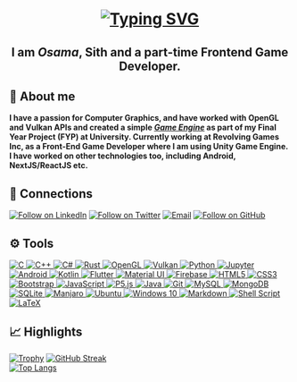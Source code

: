 <h1 align="center">
  <a href="https://git.io/typing-svg"><img src="https://readme-typing-svg.demolab.com?font=Fira+Code&pause=20&color=08FC12&center=true&vCenter=true&lines=Greetings+%F0%9F%91%8B!;This+is+Muhammad+Osama.;Welcome+to+my+Profile!" alt="Typing SVG" /></a>
</h1>

<h2 align="center"> I am <em>Osama</em>, Sith and a part-time Frontend Game Developer. </h2>

## 🧑 About me
**I have a passion for Computer Graphics, and have worked with OpenGL and Vulkan APIs and created a simple <a href="https://github.com/mosamaasif/Burraq-Engine"> <b><I>Game Engine</b></I></a> as part of my Final Year Project (FYP) at University. Currently working at Revolving Games Inc, as a Front-End Game Developer where I am using Unity Game Engine. I have worked on other technologies too, including Android, NextJS/ReactJS etc.**

## 🔗 Connections
<p align="left">
  <a href="https://www.linkedin.com/in/mosamasif/"><img title="Follow on LinkedIn" src="https://img.shields.io/badge/LinkedIn-0077B5?style=flat-square&logo=linkedin&logoColor=white"/></a>
  <a href="https://twitter.com/saeenyoda"><img title="Follow on Twitter" src="https://img.shields.io/badge/Twitter-1DA1F2?style=flat-square&logo=twitter&logoColor=white"/></a>
  <a href="mailto:osamaasif07@gmail.com"><img title="Email" src="https://img.shields.io/badge/Gmail-D14836?style=flat-square&logo=gmail&logoColor=white"/></a>
  <a href="https://github.com/mosamaasif"><img title="Follow on GitHub" src="https://img.shields.io/badge/GitHub-100000?style=flat-square&logo=github&logoColor=white"/></a>
</p>

## ⚙️ Tools
<p align="left">
<a href="#">
<img alt="C" src="https://img.shields.io/badge/c%20-%231565C0.svg?&style=for-the-badge&logo=c&logoColor=white"/>
<img alt="C++" src="https://img.shields.io/badge/c++%20-%230D47A1.svg?&style=for-the-badge&logo=c%2B%2B&ogoColor=white"/>
<img alt="C#" src="https://img.shields.io/badge/c%23%20-%23303F9F.svg?&style=for-the-badge&logo=c-sharp&logoColor=white"/>
<img alt="Rust" src="https://img.shields.io/badge/rust%20-%23C62828.svg?&style=for-the-badge&logo=rust&logoColor=white"/>
<img alt="OpenGL" src="https://img.shields.io/badge/opengl API%20-%231565C0.svg?&style=for-the-badge&logo=opengl&logoColor=white"/>
<img alt="Vulkan" src="https://img.shields.io/badge/vulkan api%20-%23C62828.svg?&style=for-the-badge&logo=vulkan&logoColor=white"/>
<img alt="Python" src="https://img.shields.io/badge/python%20-%2314354C.svg?&style=for-the-badge&logo=python&logoColor=white"/>
<img alt="Jupyter" src="https://img.shields.io/badge/Jupyter%20-%23F37626.svg?&style=for-the-badge&logo=Jupyter&logoColor=white" />
<img alt="Android" src="https://img.shields.io/badge/Android-3DDC84?style=for-the-badge&logo=android&logoColor=white" />
<img alt="Kotlin" src="https://img.shields.io/badge/kotlin-%230095D5.svg?&style=for-the-badge&logo=kotlin&logoColor=white"/>
<img alt="Flutter" src="https://img.shields.io/badge/flutter-%234FC3F7.svg?&style=for-the-badge&logo=flutter&logoColor=white"/>
<img alt="Material UI" src="https://img.shields.io/badge/material%20ui%20-%230081CB.svg?&style=for-the-badge&logo=material-ui&logoColor=white"/>
<img alt="Firebase" src="https://img.shields.io/badge/firebase%20-%23F57C00.svg?&style=for-the-badge&logo=firebase&logoColor=white"/>
<img alt="HTML5" src="https://img.shields.io/badge/html5%20-%23E34F26.svg?&style=for-the-badge&logo=html5&logoColor=white"/>
<img alt="CSS3" src="https://img.shields.io/badge/css3%20-%231572B6.svg?&style=for-the-badge&logo=css3&logoColor=white"/>
<img alt="Bootstrap" src="https://img.shields.io/badge/bootstrap%20-%23563D7C.svg?&style=for-the-badge&logo=bootstrap&logoColor=white"/>
<img alt="JavaScript" src="https://img.shields.io/badge/javascript%20-%23323330.svg?&style=for-the-badge&logo=javascript&logoColor=white"/>
<img alt="P5.js" src="https://img.shields.io/badge/p5.js%20-%23323330.svg?&style=for-the-badge&logo=javascript&logoColor=white"/>
<img alt="Java" src="https://img.shields.io/badge/java-%23ED8B00.svg?&style=for-the-badge&logo=java&logoColor=white"/>
<img alt="Git" src="https://img.shields.io/badge/git%20-%23F05033.svg?&style=for-the-badge&logo=git&logoColor=white"/>
<img alt="MySQL" src="https://img.shields.io/badge/mysql-%2326A69A.svg?&style=for-the-badge&logo=mysql&logoColor=white"/>
<img alt="MongoDB" src ="https://img.shields.io/badge/MongoDB-%234ea94b.svg?&style=for-the-badge&logo=mongodb&logoColor=white"/>
<img alt="SQLite" src ="https://img.shields.io/badge/sqlite-%2337474F.svg?&style=for-the-badge&logo=sqlite&logoColor=white"/>
<img alt="Manjaro" src="https://img.shields.io/badge/Manjaro-009688?style=for-the-badge&logo=manjaro&logoColor=white" />
<img alt="Ubuntu" src="https://img.shields.io/badge/Ubuntu-E95420?style=for-the-badge&logo=ubuntu&logoColor=white" />
<img alt="Windows 10" src="https://img.shields.io/badge/Windows-0078D6?style=for-the-badge&logo=windows&logoColor=white" />
<img alt="Markdown" src="https://img.shields.io/badge/markdown-%23000000.svg?&style=for-the-badge&logo=markdown&logoColor=white"/>
<img alt="Shell Script" src="https://img.shields.io/badge/shell_script%20-%23121011.svg?&style=for-the-badge&logo=gnu-bash&logoColor=white"/>
<img alt="LaTeX" src="https://img.shields.io/badge/latex%20-%23008080.svg?&style=for-the-badge&logo=latex&logoColor=white"/>
 </a>
</p>

## 📈 Highlights
[![Trophy](https://github-profile-trophy.vercel.app/?username=mosamaasif&theme=gruvbox&column=7)](https://github.com/ryo-ma/github-profile-trophy)
[![GitHub Streak](https://github-readme-streak-stats-sandy.vercel.app?user=mosamaasif&theme=gruvbox)](https://git.io/streak-stats)
<br />
[![Top Langs](https://github-readme-stats-git-masterrstaa-rickstaa.vercel.app/api/top-langs/?username=mosamaasif&include_orgs=true&theme=gruvbox&layout=compact)](https://github.com/anuraghazra/github-readme-stats)
